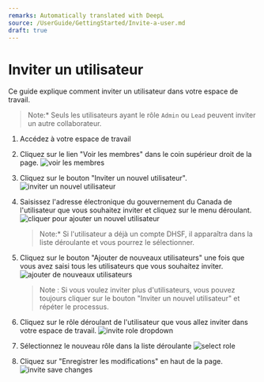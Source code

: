 ```yaml
---
remarks: Automatically translated with DeepL
source: /UserGuide/GettingStarted/Invite-a-user.md
draft: true
---
```


# Inviter un utilisateur

Ce guide explique comment inviter un utilisateur dans votre espace de travail.

> Note:* Seuls les utilisateurs ayant le rôle `Admin` ou `Lead` peuvent inviter un autre collaborateur.

1. Accédez à votre espace de travail
1. Cliquez sur le lien "Voir les membres" dans le coin supérieur droit de la page.
    ![voir les membres](/api/docs/UserGuide/GettingStarted/view-members.png)
1. Cliquez sur le bouton "Inviter un nouvel utilisateur".
    ![inviter un nouvel utilisateur](/api/docs/UserGuide/GettingStarted/invite-new-user.png)
1. Saisissez l'adresse électronique du gouvernement du Canada de l'utilisateur que vous souhaitez inviter et cliquez sur le menu déroulant.
    ![cliquer pour ajouter un nouvel utilisateur](/api/docs/UserGuide/GettingStarted/click-add-new-user.png)

    > Note:* Si l'utilisateur a déjà un compte DHSF, il apparaîtra dans la liste déroulante et vous pourrez le sélectionner.

1. Cliquez sur le bouton "Ajouter de nouveaux utilisateurs" une fois que vous avez saisi tous les utilisateurs que vous souhaitez inviter.
    ![ajouter de nouveaux utilisateurs ](/api/docs/UserGuide/GettingStarted/add-new-users.png)

    > Note : Si vous voulez inviter plus d'utilisateurs, vous pouvez toujours cliquer sur le bouton "Inviter un nouvel utilisateur" et répéter le processus.

1. Cliquez sur le rôle déroulant de l'utilisateur que vous allez inviter dans votre espace de travail.
    ![invite role dropdown](/api/docs/UserGuide/GettingStarted/invite-role-dropdown.png)

1. Sélectionnez le nouveau rôle dans la liste déroulante
    ![select role](/api/docs/UserGuide/GettingStarted/select-role.png)

1. Cliquez sur "Enregistrer les modifications" en haut de la page.
    ![invite save changes](/api/docs/UserGuide/GettingStarted/invite-save-changes.png)
